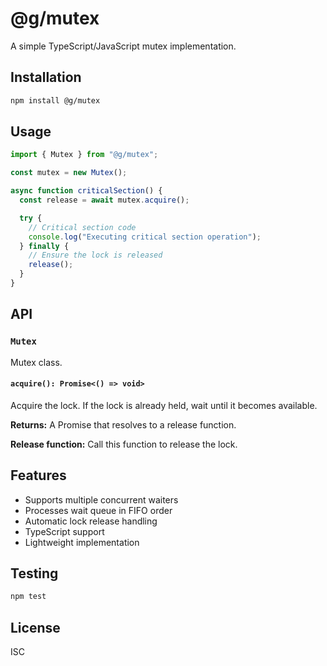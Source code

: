# @g/mutex

A simple TypeScript/JavaScript mutex implementation.

## Installation

```bash
npm install @g/mutex
```

## Usage

```typescript
import { Mutex } from "@g/mutex";

const mutex = new Mutex();

async function criticalSection() {
  const release = await mutex.acquire();

  try {
    // Critical section code
    console.log("Executing critical section operation");
  } finally {
    // Ensure the lock is released
    release();
  }
}
```

## API

### `Mutex`

Mutex class.

#### `acquire(): Promise<() => void>`

Acquire the lock. If the lock is already held, wait until it becomes available.

**Returns:** A Promise that resolves to a release function.

**Release function:** Call this function to release the lock.

## Features

- Supports multiple concurrent waiters
- Processes wait queue in FIFO order
- Automatic lock release handling
- TypeScript support
- Lightweight implementation

## Testing

```bash
npm test
```

## License

ISC
